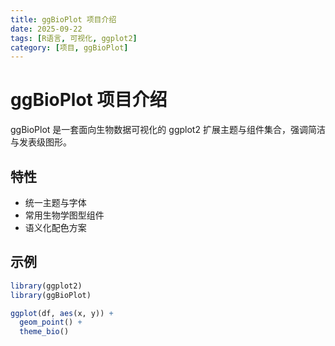 ```yaml
---
title: ggBioPlot 项目介绍
date: 2025-09-22
tags: [R语言, 可视化, ggplot2]
category: [项目, ggBioPlot]
---
```


# ggBioPlot 项目介绍

ggBioPlot 是一套面向生物数据可视化的 ggplot2 扩展主题与组件集合，强调简洁与发表级图形。

## 特性
- 统一主题与字体
- 常用生物学图型组件
- 语义化配色方案

## 示例
```r
library(ggplot2)
library(ggBioPlot)

ggplot(df, aes(x, y)) +
  geom_point() +
  theme_bio()